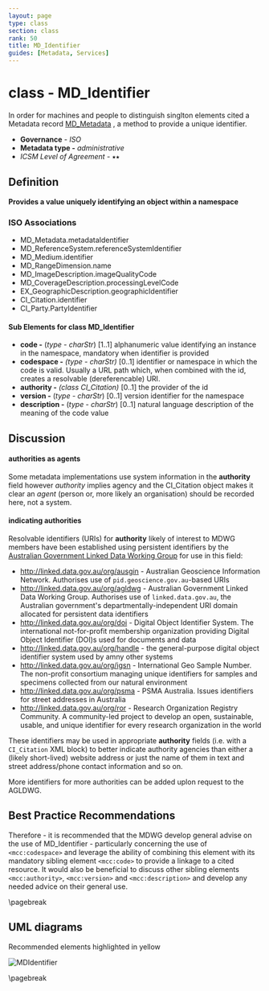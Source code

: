 ```yaml
---
layout: page
type: class
section: class
rank: 50
title: MD_Identifier
guides: [Metadata, Services]
---
```

# class - MD_Identifier

In order for machines and people to distinguish singlton elements cited a Metadata record [MD_Metadata](http://link.to.MD_Metadata) , a method to provide a unique identifier. 

- **Governance** -  *ISO*
- **Metadata type -** *administrative*
- *ICSM Level of Agreement* - ⭑⭑

## Definition
**Provides a value uniquely identifying an object within a namespace**

### ISO Associations

- MD_Metadata.metadataIdentifier
- MD_ReferenceSystem.referenceSystemIdentifier
- MD_Medium.identifier
- MD_RangeDimension.name
- MD_ImageDescription.imageQualityCode
- MD_CoverageDescription.processingLevelCode
- EX_GeographicDescription.geographicIdentifier
- CI_Citation.identifier 
- CI_Party.PartyIdentifier

#### Sub Elements for class MD_Identifier

- **code -** (*type - charStr*) [1..1] alphanumeric value identifying an instance in the namespace, mandatory when identifier is provided
- **codespace -** *(type - charStr)* [0..1] identifier or namespace in which the code is valid. Usually a URL path which, when combined with the id, creates a resolvable (dereferencable) URI.
- **authority -** *(class CI_Citation)* [0..1] the provider of the id
- **version -** (*type - charStr*) [0..1] version identifier for the namespace
- **description -** (*type - charStr*) [0..1] natural language description of the meaning of the code value

## Discussion 
#### authorities as agents
Some metadata implementations use system information in the **authority** field however *authority* implies agency and the CI_Citation object makes it clear an *agent* (person or, more likely an organisation) should be recorded here, not a system.

#### indicating authorities
Resolvable identifiers (URIs) for **authority** likely of interest to MDWG members have been established using persistent identifiers by the [Australian Government Linked Data Working Group](http://www.linked.data.gov.au) for use in this field:

* <http://linked.data.gov.au/org/ausgin> - Australian Geoscience Information Network. Authorises use of `pid.geoscience.gov.au`-based URIs
* <http://linked.data.gov.au/org/agldwg> - Australian Government Linked Data Working Group. Authorises use of `linked.data.gov.au`, the Australian government's departmentally-independent URI domain allocated for persistent data identifiers
* <http://linked.data.gov.au/org/doi> - Digital Object Identifier System. The international not-for-profit membership organization providing Digital Object Identifier (DOI)s used for documents and data
* <http://linked.data.gov.au/org/handle> - the general-purpose digital object identifier system used by amny other systems
* <http://linked.data.gov.au/org/igsn> - International Geo Sample Number. The non-profit consortium managing unique identifiers for samples and specimens collected from our natural environment
* <http://linked.data.gov.au/org/psma> - PSMA Australia. Issues identifiers for street addresses in Australia
* <http://linked.data.gov.au/org/ror> - Research Organization Registry Community. A community-led project to develop an open, sustainable, usable, and unique identifier for every research organization in the world

These identifiers may be used in appropriate **authority** fields (i.e. with a `CI_Citation` XML block) to better indicate authority agencies than either a (likely short-lived) website address or just the name of them in text and street address/phone contact information and so on.

More identifiers for more authorities can be added uplon request to the AGLDWG.

## Best Practice Recommendations

Therefore - it is recommended that the MDWG develop general advise on the use of MD_Identifier - particularly concerning the use of `<mcc:codespace>`  and leverage the ability of combining this element with its mandatory sibling element `<mcc:code>` to provide a linkage to a cited resource. It would also be beneficial to discuss other sibling elements `<mcc:authority>`, `<mcc:version>` and `<mcc:description>` and develop any needed advice on their general use.

\pagebreak

## UML diagrams

Recommended elements highlighted in yellow

![MDIdentifier](../images/class-MD_Identifier.png)

\pagebreak
